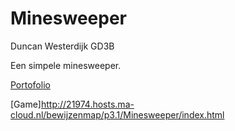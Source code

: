 # Minesweeper

Duncan Westerdijk
GD3B

Een simpele minesweeper.

[Portofolio](http://21974.hosts.ma-cloud.nl/bewijzenmap/Portofolio/html-files/Index.html)

[Game]http://21974.hosts.ma-cloud.nl/bewijzenmap/p3.1/Minesweeper/index.html

